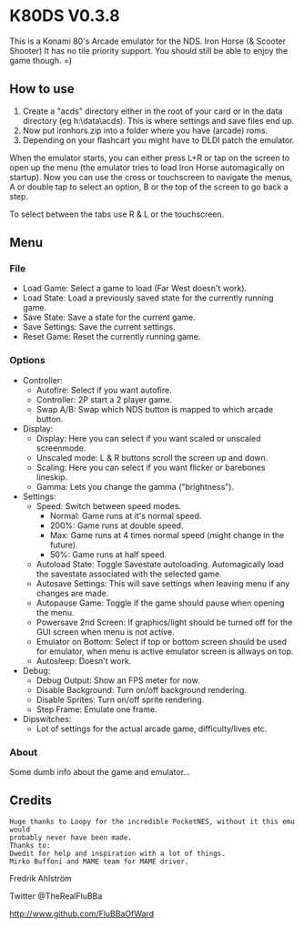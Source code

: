 # K80DS V0.3.8

This is a Konami 80's Arcade emulator for the NDS.
Iron Horse (& Scooter Shooter)
It has no tile priority support.
You should still be able to enjoy the game though. =)

## How to use

1. Create a "acds" directory either in the root of your card or in the data
 directory (eg h:\data\acds). This is where settings and save files end up.
2. Now put ironhors.zip into a folder where you have (arcade) roms.
3. Depending on your flashcart you might have to DLDI patch the emulator.

When the emulator starts, you can either press L+R or tap on the screen to open
up the menu (the emulator tries to load Iron Horse automagically on startup).
Now you can use the cross or touchscreen to navigate the menus, A or double tap
to select an option, B or the top of the screen to go back a step.

To select between the tabs use R & L or the touchscreen.

## Menu

### File

* Load Game: Select a game to load (Far West doesn't work).
* Load State: Load a previously saved state for the currently running game.
* Save State: Save a state for the current game.
* Save Settings: Save the current settings.
* Reset Game: Reset the currently running game.

### Options

* Controller:
  * Autofire: Select if you want autofire.
  * Controller: 2P start a 2 player game.
  * Swap A/B: Swap which NDS button is mapped to which arcade button.
* Display:
  * Display: Here you can select if you want scaled or unscaled screenmode.
  * Unscaled mode: L & R buttons scroll the screen up and down.
  * Scaling: Here you can select if you want flicker or barebones lineskip.
  * Gamma: Lets you change the gamma ("brightness").
* Settings:
  * Speed: Switch between speed modes.
    * Normal: Game runs at it's normal speed.
    * 200%: Game runs at double speed.
    * Max: Game runs at 4 times normal speed (might change in the future).
    * 50%: Game runs at half speed.
  * Autoload State: Toggle Savestate autoloading. Automagically load the
   savestate associated with the selected game.
  * Autosave Settings: This will save settings when leaving menu if any
   changes are made.
  * Autopause Game: Toggle if the game should pause when opening the menu.
  * Powersave 2nd Screen: If graphics/light should be turned off for the GUI
   screen when menu is not active.
  * Emulator on Bottom: Select if top or bottom screen should be used for
   emulator, when menu is active emulator screen is allways on top.
  * Autosleep: Doesn't work.
* Debug:
  * Debug Output: Show an FPS meter for now.
  * Disable Background: Turn on/off background rendering.
  * Disable Sprites: Turn on/off sprite rendering.
  * Step Frame: Emulate one frame.
* Dipswitches:
  * Lot of settings for the actual arcade game, difficulty/lives etc.

### About

Some dumb info about the game and emulator...

## Credits

```text
Huge thanks to Loopy for the incredible PocketNES, without it this emu would
probably never have been made.
Thanks to:
Dwedit for help and inspiration with a lot of things.
Mirko Buffoni and MAME team for MAME driver.
```

Fredrik Ahlström

Twitter @TheRealFluBBa

<http://www.github.com/FluBBaOfWard>
